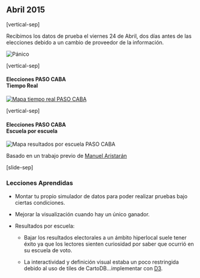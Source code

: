## Abril 2015

[vertical-sep]

Recibimos los datos de prueba el viernes 24 de Abril, dos días antes de las elecciones debido a un cambio de proveedor de la información.

![Pánico][panico_img] <!-- .element: class="img_80" -->

[panico_img]: images/panico.jpg

[vertical-sep]

#### Elecciones PASO CABA <br> Tiempo Real

[![Mapa tiempo real PASO CABA][paso_caba_img] <!-- .element: class="img_70" -->][paso_caba_url]
<!-- .element: target="_blank" -->

[paso_caba_url]: https://especiales.lanacion.com.ar/multimedia/proyectos/15/elecciones/elecciones_2015_caba/build/index.html
[paso_caba_img]: images/20150426_PASO_CABA.jpg


[vertical-sep]

#### Elecciones PASO CABA <br> Escuela por escuela

![Mapa resultados por escuela PASO CABA][paso_caba_poll_img] <!-- .element: class="img_70" -->

[paso_caba_poll_img]: images/20150426_PASO_CABA_POLLING.jpg

Basado en un trabajo previo de [Manuel Aristarán][manuel]<!-- .element: target="_blank" -->

<!-- .element: class="sm_note" -->

[manuel]:https://blog.jazzido.com/

[slide-sep]

### Lecciones Aprendidas

* Montar tu propio simulador de datos para poder realizar pruebas bajo ciertas condiciones.

* Mejorar la visualización cuando hay un único ganador.

* Resultados por escuela:

    * Bajar los resultados electorales a un ámbito hiperlocal suele tener éxito ya que los lectores sienten curiosidad por saber que ocurrió en su escuela de voto.

    * La interactividad y definición visual estaba un poco restringida debido al uso de tiles de CartoDB...implementar con [D3][d3]<!-- .element: target="_blank" -->.

[d3]: http://d3js.org/